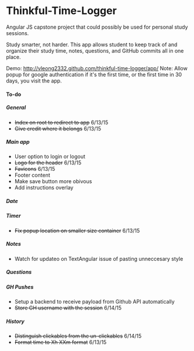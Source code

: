 # Thinkful-Time-Logger
Angular JS capstone project that could possibly be  used for personal study sessions.

Study smarter, not harder. This app allows student to keep track of and organize their study time, notes, questions, and GitHub commits all in one place.

Demo: http://vleong2332.github.com/thinkful-time-logger/app/
Note: Allow popup for google authentication if it's the first time, or the first time in 30 days, you visit the app.

#### To-do

##### General

- ~~Index on root to redirect to app~~ 6/13/15
- ~~Give credit where it belongs~~ 6/13/15

##### Main app

- User option to login or logout
- ~~Logo for the header~~ 6/13/15
- ~~Favicons~~ 6/13/15
- Footer content
- Make save button more obivous
- Add instructions overlay

##### Date

##### Timer

- ~~Fix popup location on smaller size container~~ 6/13/15

##### Notes

- Watch for updateo on TextAngular issue of pasting unneccesary style

##### Questions

##### GH Pushes

- Setup a backend to receive payload from Github API automatically
- ~~Store GH username with the session~~ 6/14/15

##### History

- ~~Distinguish clickables from the un-clickables~~ 6/14/15
- ~~Format time to Xh XXm format~~ 6/13/15